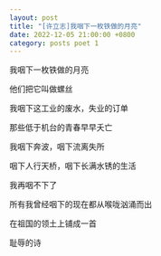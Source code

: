 ```yaml
---
layout: post
title: "[许立志]我咽下一枚铁做的月亮"
date: 2022-12-05 21:00:00 +0800
category: posts poet 1
---
```


我咽下一枚铁做的月亮

他们把它叫做螺丝

 

我咽下这工业的废水，失业的订单

那些低于机台的青春早早夭亡

 

我咽下奔波，咽下流离失所

咽下人行天桥，咽下长满水锈的生活

 

我再咽不下了

所有我曾经咽下的现在都从喉咙汹涌而出

在祖国的领土上铺成一首

耻辱的诗